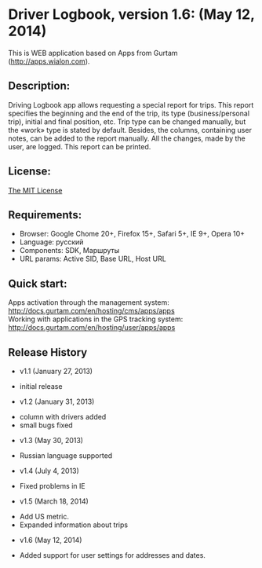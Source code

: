 # Driver Logbook, version 1.6: (May 12, 2014)
This is WEB application based on Apps from Gurtam (http://apps.wialon.com).

## Description:
Driving Logbook app allows requesting a special report for trips. This report specifies the beginning and the end of the trip, its type (business/personal trip), initial and final position, etc. Trip type can be changed manually, but the «work» type is stated by default.
Besides, the columns, containing user notes, can be added to the report manually. All the changes, made by the user, are logged. This report can be printed.

## License:
[The MIT License](../master/LICENSE-MIT)

## Requirements:
 * Browser: Google Chome 20+, Firefox 15+, Safari 5+, IE 9+, Opera 10+
 * Language: русский
 * Components: SDK, Маршруты
 * URL params: Active SID, Base URL, Host URL

## Quick start:
Apps activation through the management system: http://docs.gurtam.com/en/hosting/cms/apps/apps  
Working with applications in the GPS tracking system: http://docs.gurtam.com/en/hosting/user/apps/apps

## Release History
 * v1.1 (January 27, 2013)  
- initial release

 * v1.2 (January 31, 2013)
- column with drivers added
- small bugs fixed

 * v1.3 (May 30, 2013)
- Russian language supported

 * v1.4 (July 4, 2013)
- Fixed problems in IE

 * v1.5 (March 18, 2014)
- Add US metric.
- Expanded information about trips

 * v1.6 (May 12, 2014)
- Added support for user settings for addresses and dates.